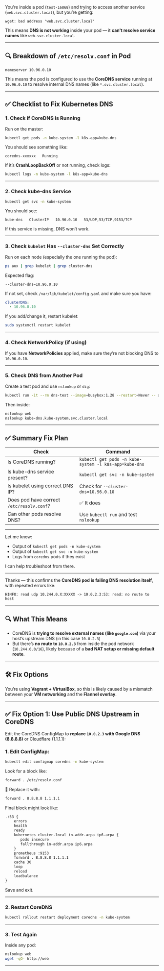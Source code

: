 You're inside a pod (`test-16868`) and trying to access another service (`web.svc.cluster.local`), but you’re getting:

```
wget: bad address 'web.svc.cluster.local'
```

This means **DNS is not working** inside your pod — it **can't resolve service names** like `web.svc.cluster.local`.

---

## 🔍 Breakdown of `/etc/resolv.conf` in Pod

```
nameserver 10.96.0.10
```

This means the pod is configured to use the **CoreDNS service** running at `10.96.0.10` to resolve internal DNS names (like `*.svc.cluster.local`).

---

## ✅ Checklist to Fix Kubernetes DNS

### 1. **Check if CoreDNS is Running**

Run on the master:

```bash
kubectl get pods -n kube-system -l k8s-app=kube-dns
```

You should see something like:

```
coredns-xxxxxx   Running
```

If it’s **CrashLoopBackOff** or not running, check logs:

```bash
kubectl logs -n kube-system -l k8s-app=kube-dns
```

---

### 2. **Check kube-dns Service**

```bash
kubectl get svc -n kube-system
```

You should see:

```
kube-dns   ClusterIP   10.96.0.10   53/UDP,53/TCP,9153/TCP
```

If this service is missing, DNS won’t work.

---

### 3. **Check `kubelet` Has `--cluster-dns` Set Correctly**

Run on each node (especially the one running the pod):

```bash
ps aux | grep kubelet | grep cluster-dns
```

Expected flag:

```
--cluster-dns=10.96.0.10
```

If not set, check `/var/lib/kubelet/config.yaml` and make sure you have:

```yaml
clusterDNS:
  - 10.96.0.10
```

If you add/change it, restart kubelet:

```bash
sudo systemctl restart kubelet
```

---

### 4. **Check NetworkPolicy (if using)**

If you have **NetworkPolicies** applied, make sure they’re not blocking DNS to `10.96.0.10`.

---

### 5. **Check DNS from Another Pod**

Create a test pod and use `nslookup` or `dig`:

```bash
kubectl run -it --rm dns-test --image=busybox:1.28 --restart=Never -- sh
```

Then inside:

```sh
nslookup web
nslookup kube-dns.kube-system.svc.cluster.local
```

---

## ✅ Summary Fix Plan

| Check                                     | Command                                               |
| ----------------------------------------- | ----------------------------------------------------- |
| Is CoreDNS running?                       | `kubectl get pods -n kube-system -l k8s-app=kube-dns` |
| Is kube-dns service present?              | `kubectl get svc -n kube-system`                      |
| Is kubelet using correct DNS IP?          | Check for `--cluster-dns=10.96.0.10`                  |
| Does pod have correct `/etc/resolv.conf`? | ✅ It does                                             |
| Can other pods resolve DNS?               | Use `kubectl run` and test `nslookup`                 |

---

Let me know:

* Output of `kubectl get pods -n kube-system`
* Output of `kubectl get svc -n kube-system`
* Logs from `coredns` pods if they exist

I can help troubleshoot from there.

------

Thanks — this confirms the **CoreDNS pod is failing DNS resolution itself**, with repeated errors like:

```
HINFO: read udp 10.244.0.X:XXXXX -> 10.0.2.3:53: read: no route to host
```

---

## 🔍 What This Means

* CoreDNS is **trying to resolve external names (like `google.com`)** via your host’s upstream DNS (in this case `10.0.2.3`)
* But there’s **no route to `10.0.2.3`** from inside the pod network (`10.244.0.0/16`), likely because of a **bad NAT setup or missing default route**.

---

## 🛠️ Fix Options

You’re using **Vagrant + VirtualBox**, so this is likely caused by a mismatch between your **VM networking** and the **Flannel overlay**.

---

## ✅ Fix Option 1: Use Public DNS Upstream in CoreDNS

Edit the CoreDNS ConfigMap to **replace `10.0.2.3` with Google DNS (8.8.8.8)** or Cloudflare (1.1.1.1):

### 1. Edit ConfigMap:

```bash
kubectl edit configmap coredns -n kube-system
```

Look for a block like:

```txt
forward . /etc/resolv.conf
```

🔁 Replace it with:

```txt
forward . 8.8.8.8 1.1.1.1
```

Final block might look like:

```txt
.:53 {
    errors
    health
    ready
    kubernetes cluster.local in-addr.arpa ip6.arpa {
       pods insecure
       fallthrough in-addr.arpa ip6.arpa
    }
    prometheus :9153
    forward . 8.8.8.8 1.1.1.1
    cache 30
    loop
    reload
    loadbalance
}
```

Save and exit.

---

### 2. Restart CoreDNS

```bash
kubectl rollout restart deployment coredns -n kube-system
```

---

### 3. Test Again

Inside any pod:

```bash
nslookup web
wget -qO- http://web
```

---


